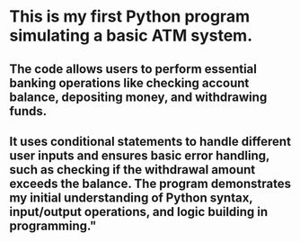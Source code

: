 # This is my first Python program simulating a basic ATM system. 
## The code allows users to perform essential banking operations like checking account balance, depositing money, and withdrawing funds. 
## It uses conditional statements to handle different user inputs and ensures basic error handling, such as checking if the withdrawal amount exceeds the balance. The program demonstrates my initial understanding of Python syntax, input/output operations, and logic building in programming."
